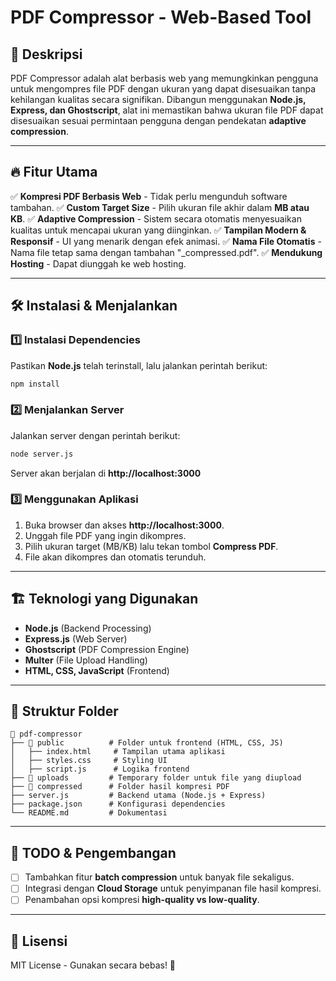 # PDF Compressor - Web-Based Tool

## 📌 Deskripsi
PDF Compressor adalah alat berbasis web yang memungkinkan pengguna untuk mengompres file PDF dengan ukuran yang dapat disesuaikan tanpa kehilangan kualitas secara signifikan. Dibangun menggunakan **Node.js, Express, dan Ghostscript**, alat ini memastikan bahwa ukuran file PDF dapat disesuaikan sesuai permintaan pengguna dengan pendekatan **adaptive compression**.

---

## 🔥 Fitur Utama
✅ **Kompresi PDF Berbasis Web** - Tidak perlu mengunduh software tambahan.
✅ **Custom Target Size** - Pilih ukuran file akhir dalam **MB atau KB**.
✅ **Adaptive Compression** - Sistem secara otomatis menyesuaikan kualitas untuk mencapai ukuran yang diinginkan.
✅ **Tampilan Modern & Responsif** - UI yang menarik dengan efek animasi.
✅ **Nama File Otomatis** - Nama file tetap sama dengan tambahan "_compressed.pdf".
✅ **Mendukung Hosting** - Dapat diunggah ke web hosting.

---

## 🛠 Instalasi & Menjalankan

### **1️⃣ Instalasi Dependencies**
Pastikan **Node.js** telah terinstall, lalu jalankan perintah berikut:
```sh
npm install
```

### **2️⃣ Menjalankan Server**
Jalankan server dengan perintah berikut:
```sh
node server.js
```
Server akan berjalan di **http://localhost:3000**

### **3️⃣ Menggunakan Aplikasi**
1. Buka browser dan akses **http://localhost:3000**.
2. Unggah file PDF yang ingin dikompres.
3. Pilih ukuran target (MB/KB) lalu tekan tombol **Compress PDF**.
4. File akan dikompres dan otomatis terunduh.

---

## 🏗 Teknologi yang Digunakan
- **Node.js** (Backend Processing)
- **Express.js** (Web Server)
- **Ghostscript** (PDF Compression Engine)
- **Multer** (File Upload Handling)
- **HTML, CSS, JavaScript** (Frontend)

---

## 📄 Struktur Folder
```
📁 pdf-compressor
├── 📂 public          # Folder untuk frontend (HTML, CSS, JS)
│   ├── index.html     # Tampilan utama aplikasi
│   ├── styles.css     # Styling UI
│   ├── script.js      # Logika frontend
├── 📂 uploads         # Temporary folder untuk file yang diupload
├── 📂 compressed      # Folder hasil kompresi PDF
├── server.js         # Backend utama (Node.js + Express)
├── package.json      # Konfigurasi dependencies
└── README.md         # Dokumentasi
```

---

## 🎯 TODO & Pengembangan
- [ ] Tambahkan fitur **batch compression** untuk banyak file sekaligus.
- [ ] Integrasi dengan **Cloud Storage** untuk penyimpanan file hasil kompresi.
- [ ] Penambahan opsi kompresi **high-quality vs low-quality**.

---

## 📜 Lisensi
MIT License - Gunakan secara bebas! 🚀

